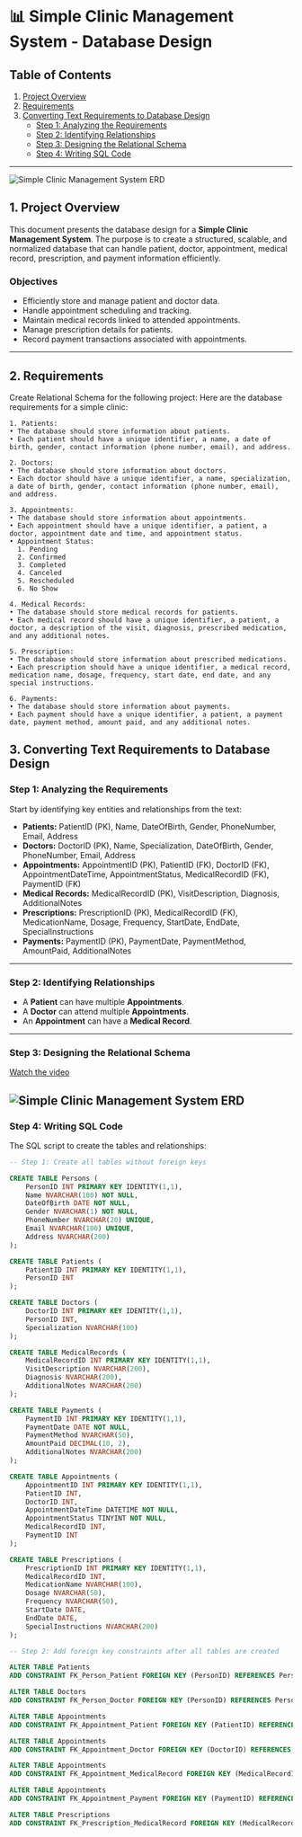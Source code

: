 # 📊 Simple Clinic Management System - Database Design

## Table of Contents

1. [Project Overview](#1-project-overview)  
2. [Requirements](#2-requirements)  
3. [Converting Text Requirements to Database Design](#3-converting-text-requirements-to-database-design)  
   - [Step 1: Analyzing the Requirements](#step-1-analyzing-the-requirements)  
   - [Step 2: Identifying Relationships](#step-2-identifying-relationships)  
   - [Step 3: Designing the Relational Schema](#step-3-designing-the-relational-schema)  
   - [Step 4: Writing SQL Code](#step-4-writing-sql-code)  

---
![Simple Clinic Management System ERD](./simple_clinic-1.PNG)

## 1. Project Overview

This document presents the database design for a **Simple Clinic Management System**. The purpose is to create a structured, scalable, and normalized database that can handle patient, doctor, appointment, medical record, prescription, and payment information efficiently.

### Objectives

- Efficiently store and manage patient and doctor data.
- Handle appointment scheduling and tracking.
- Maintain medical records linked to attended appointments.
- Manage prescription details for patients.
- Record payment transactions associated with appointments.

---
## 2. Requirements
Create Relational Schema for the following project:
Here are the database requirements for a simple clinic:

```
1. Patients:
• The database should store information about patients.
• Each patient should have a unique identifier, a name, a date of birth, gender, contact information (phone number, email), and address.

2. Doctors:
• The database should store information about doctors.
• Each doctor should have a unique identifier, a name, specialization, a date of birth, gender, contact information (phone number, email), and address.

3. Appointments:
• The database should store information about appointments.
• Each appointment should have a unique identifier, a patient, a doctor, appointment date and time, and appointment status.
• Appointment Status:
  1. Pending
  2. Confirmed
  3. Completed
  4. Canceled
  5. Rescheduled
  6. No Show

4. Medical Records:
• The database should store medical records for patients.
• Each medical record should have a unique identifier, a patient, a doctor, a description of the visit, diagnosis, prescribed medication, and any additional notes.

5. Prescription:
• The database should store information about prescribed medications.
• Each prescription should have a unique identifier, a medical record, medication name, dosage, frequency, start date, end date, and any special instructions.

6. Payments:
• The database should store information about payments.
• Each payment should have a unique identifier, a patient, a payment date, payment method, amount paid, and any additional notes.
```

## 3. Converting Text Requirements to Database Design

### Step 1: Analyzing the Requirements

Start by identifying key entities and relationships from the text:

- **Patients:** PatientID (PK), Name, DateOfBirth, Gender, PhoneNumber, Email, Address
- **Doctors:** DoctorID (PK), Name, Specialization, DateOfBirth, Gender, PhoneNumber, Email, Address
- **Appointments:** AppointmentID (PK), PatientID (FK), DoctorID (FK), AppointmentDateTime, AppointmentStatus, MedicalRecordID (FK), PaymentID (FK)
- **Medical Records:** MedicalRecordID (PK), VisitDescription, Diagnosis, AdditionalNotes
- **Prescriptions:** PrescriptionID (PK), MedicalRecordID (FK), MedicationName, Dosage, Frequency, StartDate, EndDate, SpecialInstructions
- **Payments:** PaymentID (PK), PaymentDate, PaymentMethod, AmountPaid, AdditionalNotes

---

### Step 2: Identifying Relationships

- A **Patient** can have multiple **Appointments**.  
- A **Doctor** can attend multiple **Appointments**.  
- An **Appointment** can have a **Medical Record**.  

---

### Step 3: Designing the Relational Schema
[Watch the video](./simpleclincerd.mp4)

![Simple Clinic Management System ERD](./simple_clinic-1.PNG)
---

### Step 4: Writing SQL Code

The SQL script to create the tables and relationships:

```sql
-- Step 1: Create all tables without foreign keys

CREATE TABLE Persons (
    PersonID INT PRIMARY KEY IDENTITY(1,1),
    Name NVARCHAR(100) NOT NULL,
    DateOfBirth DATE NOT NULL,
    Gender NVARCHAR(1) NOT NULL,
    PhoneNumber NVARCHAR(20) UNIQUE,
    Email NVARCHAR(100) UNIQUE,
    Address NVARCHAR(200)
);

CREATE TABLE Patients (
    PatientID INT PRIMARY KEY IDENTITY(1,1),
    PersonID INT
);

CREATE TABLE Doctors (
    DoctorID INT PRIMARY KEY IDENTITY(1,1),
    PersonID INT,
    Specialization NVARCHAR(100)
);

CREATE TABLE MedicalRecords (
    MedicalRecordID INT PRIMARY KEY IDENTITY(1,1),
    VisitDescription NVARCHAR(200),
    Diagnosis NVARCHAR(200),
    AdditionalNotes NVARCHAR(200)
);

CREATE TABLE Payments (
    PaymentID INT PRIMARY KEY IDENTITY(1,1),
    PaymentDate DATE NOT NULL,
    PaymentMethod NVARCHAR(50),
    AmountPaid DECIMAL(10, 2),
    AdditionalNotes NVARCHAR(200)
);

CREATE TABLE Appointments (
    AppointmentID INT PRIMARY KEY IDENTITY(1,1),
    PatientID INT,
    DoctorID INT,
    AppointmentDateTime DATETIME NOT NULL,
    AppointmentStatus TINYINT NOT NULL,
    MedicalRecordID INT,
    PaymentID INT
);

CREATE TABLE Prescriptions (
    PrescriptionID INT PRIMARY KEY IDENTITY(1,1),
    MedicalRecordID INT,
    MedicationName NVARCHAR(100),
    Dosage NVARCHAR(50),
    Frequency NVARCHAR(50),
    StartDate DATE,
    EndDate DATE,
    SpecialInstructions NVARCHAR(200)
);

-- Step 2: Add foreign key constraints after all tables are created

ALTER TABLE Patients
ADD CONSTRAINT FK_Person_Patient FOREIGN KEY (PersonID) REFERENCES Persons(PersonID);

ALTER TABLE Doctors
ADD CONSTRAINT FK_Person_Doctor FOREIGN KEY (PersonID) REFERENCES Persons(PersonID);

ALTER TABLE Appointments
ADD CONSTRAINT FK_Appointment_Patient FOREIGN KEY (PatientID) REFERENCES Patients(PatientID);

ALTER TABLE Appointments
ADD CONSTRAINT FK_Appointment_Doctor FOREIGN KEY (DoctorID) REFERENCES Doctors(DoctorID);

ALTER TABLE Appointments
ADD CONSTRAINT FK_Appointment_MedicalRecord FOREIGN KEY (MedicalRecordID) REFERENCES MedicalRecords(MedicalRecordID);

ALTER TABLE Appointments
ADD CONSTRAINT FK_Appointment_Payment FOREIGN KEY (PaymentID) REFERENCES Payments(PaymentID);

ALTER TABLE Prescriptions
ADD CONSTRAINT FK_Prescription_MedicalRecord FOREIGN KEY (MedicalRecordID) REFERENCES MedicalRecords(MedicalRecordID);

```

